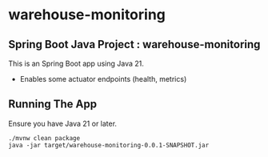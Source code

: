 # warehouse-monitoring

## Spring Boot Java Project : warehouse-monitoring

This is an Spring Boot app using Java 21.

* Enables some actuator endpoints (health, metrics)

## Running The App

Ensure you have Java 21 or later.

```
./mvnw clean package
java -jar target/warehouse-monitoring-0.0.1-SNAPSHOT.jar
```

